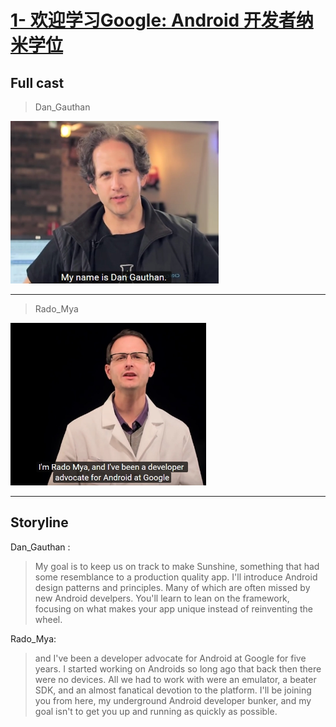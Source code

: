 # [1- 欢迎学习Google: Android 开发者纳米学位](https://www.youtube.com/watch?v=2Wo_QfQZ0lE&index=1&list=PLAwxTw4SYaPnMwH5-FNkErnnq_aSy706S) 

## Full cast

> Dan_Gauthan

<img src=".\image\2017716-13152.jpg" style="height:260px">  

---

> Rado_Mya

<img src=".\image\Rado Mya.jpg" style="height:260px"> 

---

## Storyline

Dan_Gauthan :
>My goal is to keep us on track to make Sunshine, something that had some resemblance to a production quality app. 
>I'll introduce Android design patterns and principles. Many of which are often missed by new Android develpers. You'll learn to lean on the framework, focusing on what makes your app unique instead of reinventing the wheel. 



Rado_Mya:

>and I've been a developer advocate for Android at Google for five years. I started working on Androids so long ago that back then there were no devices. All we had to work with were an emulator, a beater SDK, and an almost fanatical devotion to the platform. I'll be joining you from here, my underground Android developer bunker, and my goal isn't to get you up and running as quickly as possible.


























